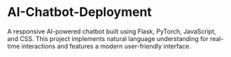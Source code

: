 # AI-Chatbot-Deployment
A responsive AI-powered chatbot built using Flask, PyTorch, JavaScript, and CSS. This project implements natural language understanding for real-time interactions and features a modern user-friendly interface.
